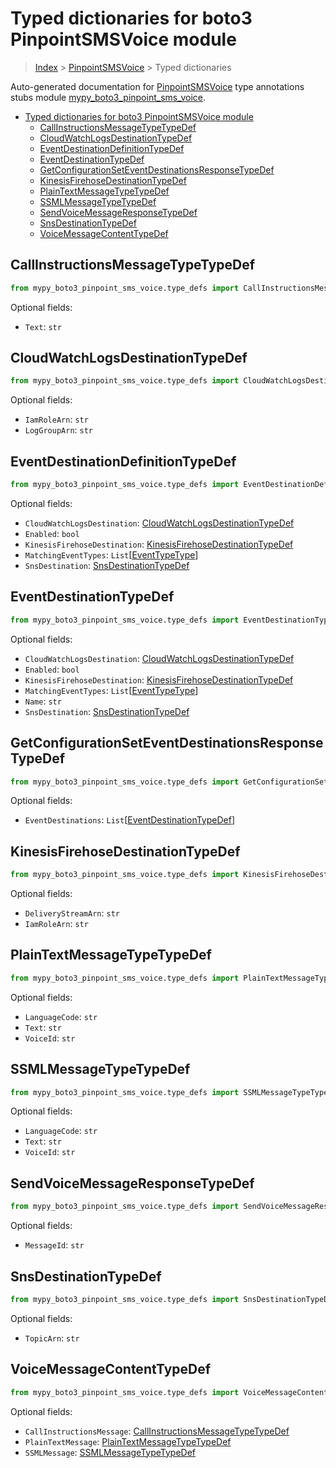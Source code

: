 # Typed dictionaries for boto3 PinpointSMSVoice module

> [Index](..) > [PinpointSMSVoice](.) > Typed dictionaries

Auto-generated documentation for
[PinpointSMSVoice](https://boto3.amazonaws.com/v1/documentation/api/latest/reference/services/pinpoint-sms-voice.html#PinpointSMSVoice)
type annotations stubs module
[mypy_boto3_pinpoint_sms_voice](https://pypi.org/project/mypy-boto3-pinpoint-sms-voice/).

- [Typed dictionaries for boto3 PinpointSMSVoice module](#typed-dictionaries-for-boto3-pinpointsmsvoice-module)
  - [CallInstructionsMessageTypeTypeDef](#callinstructionsmessagetypetypedef)
  - [CloudWatchLogsDestinationTypeDef](#cloudwatchlogsdestinationtypedef)
  - [EventDestinationDefinitionTypeDef](#eventdestinationdefinitiontypedef)
  - [EventDestinationTypeDef](#eventdestinationtypedef)
  - [GetConfigurationSetEventDestinationsResponseTypeDef](#getconfigurationseteventdestinationsresponsetypedef)
  - [KinesisFirehoseDestinationTypeDef](#kinesisfirehosedestinationtypedef)
  - [PlainTextMessageTypeTypeDef](#plaintextmessagetypetypedef)
  - [SSMLMessageTypeTypeDef](#ssmlmessagetypetypedef)
  - [SendVoiceMessageResponseTypeDef](#sendvoicemessageresponsetypedef)
  - [SnsDestinationTypeDef](#snsdestinationtypedef)
  - [VoiceMessageContentTypeDef](#voicemessagecontenttypedef)

## CallInstructionsMessageTypeTypeDef

```python
from mypy_boto3_pinpoint_sms_voice.type_defs import CallInstructionsMessageTypeTypeDef
```

Optional fields:

- `Text`: `str`

## CloudWatchLogsDestinationTypeDef

```python
from mypy_boto3_pinpoint_sms_voice.type_defs import CloudWatchLogsDestinationTypeDef
```

Optional fields:

- `IamRoleArn`: `str`
- `LogGroupArn`: `str`

## EventDestinationDefinitionTypeDef

```python
from mypy_boto3_pinpoint_sms_voice.type_defs import EventDestinationDefinitionTypeDef
```

Optional fields:

- `CloudWatchLogsDestination`:
  [CloudWatchLogsDestinationTypeDef](./type_defs.md#cloudwatchlogsdestinationtypedef)
- `Enabled`: `bool`
- `KinesisFirehoseDestination`:
  [KinesisFirehoseDestinationTypeDef](./type_defs.md#kinesisfirehosedestinationtypedef)
- `MatchingEventTypes`: `List`\[[EventTypeType](./literals.md#eventtypetype)\]
- `SnsDestination`:
  [SnsDestinationTypeDef](./type_defs.md#snsdestinationtypedef)

## EventDestinationTypeDef

```python
from mypy_boto3_pinpoint_sms_voice.type_defs import EventDestinationTypeDef
```

Optional fields:

- `CloudWatchLogsDestination`:
  [CloudWatchLogsDestinationTypeDef](./type_defs.md#cloudwatchlogsdestinationtypedef)
- `Enabled`: `bool`
- `KinesisFirehoseDestination`:
  [KinesisFirehoseDestinationTypeDef](./type_defs.md#kinesisfirehosedestinationtypedef)
- `MatchingEventTypes`: `List`\[[EventTypeType](./literals.md#eventtypetype)\]
- `Name`: `str`
- `SnsDestination`:
  [SnsDestinationTypeDef](./type_defs.md#snsdestinationtypedef)

## GetConfigurationSetEventDestinationsResponseTypeDef

```python
from mypy_boto3_pinpoint_sms_voice.type_defs import GetConfigurationSetEventDestinationsResponseTypeDef
```

Optional fields:

- `EventDestinations`:
  `List`\[[EventDestinationTypeDef](./type_defs.md#eventdestinationtypedef)\]

## KinesisFirehoseDestinationTypeDef

```python
from mypy_boto3_pinpoint_sms_voice.type_defs import KinesisFirehoseDestinationTypeDef
```

Optional fields:

- `DeliveryStreamArn`: `str`
- `IamRoleArn`: `str`

## PlainTextMessageTypeTypeDef

```python
from mypy_boto3_pinpoint_sms_voice.type_defs import PlainTextMessageTypeTypeDef
```

Optional fields:

- `LanguageCode`: `str`
- `Text`: `str`
- `VoiceId`: `str`

## SSMLMessageTypeTypeDef

```python
from mypy_boto3_pinpoint_sms_voice.type_defs import SSMLMessageTypeTypeDef
```

Optional fields:

- `LanguageCode`: `str`
- `Text`: `str`
- `VoiceId`: `str`

## SendVoiceMessageResponseTypeDef

```python
from mypy_boto3_pinpoint_sms_voice.type_defs import SendVoiceMessageResponseTypeDef
```

Optional fields:

- `MessageId`: `str`

## SnsDestinationTypeDef

```python
from mypy_boto3_pinpoint_sms_voice.type_defs import SnsDestinationTypeDef
```

Optional fields:

- `TopicArn`: `str`

## VoiceMessageContentTypeDef

```python
from mypy_boto3_pinpoint_sms_voice.type_defs import VoiceMessageContentTypeDef
```

Optional fields:

- `CallInstructionsMessage`:
  [CallInstructionsMessageTypeTypeDef](./type_defs.md#callinstructionsmessagetypetypedef)
- `PlainTextMessage`:
  [PlainTextMessageTypeTypeDef](./type_defs.md#plaintextmessagetypetypedef)
- `SSMLMessage`:
  [SSMLMessageTypeTypeDef](./type_defs.md#ssmlmessagetypetypedef)
